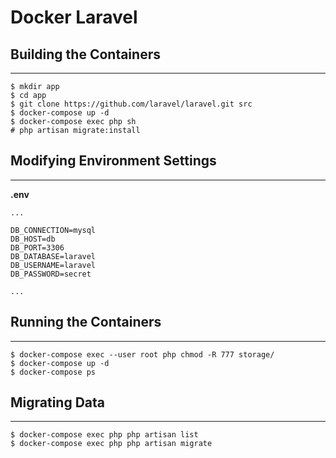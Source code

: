 # Docker Laravel

## Building the Containers

---

```
$ mkdir app
$ cd app
$ git clone https://github.com/laravel/laravel.git src
$ docker-compose up -d
$ docker-compose exec php sh
# php artisan migrate:install
```

## Modifying Environment Settings

---

**.env**

```
...

DB_CONNECTION=mysql
DB_HOST=db
DB_PORT=3306
DB_DATABASE=laravel
DB_USERNAME=laravel
DB_PASSWORD=secret

...
```

## Running the Containers

---

```
$ docker-compose exec --user root php chmod -R 777 storage/
$ docker-compose up -d
$ docker-compose ps
```

## Migrating Data

---

```
$ docker-compose exec php php artisan list
$ docker-compose exec php php artisan migrate
```
